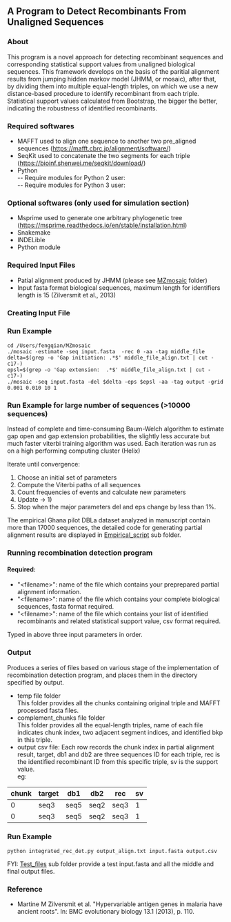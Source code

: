 A Program to Detect Recombinants From Unaligned Sequences
-----------------------

### About
This program is a novel approach for detecting recombinant sequences and corresponding statistical support values from unaligned biological sequences. This framework develops on the basis of the paritial alignment results from jumping hidden markov model (JHMM, or mosaic), after that, by dividing them into multiple equal-length triples, on which we use a new distance-based procedure to identify recombinant from each triple. Statistical support values calculated from Bootstrap, the bigger the better, indicating the robustness of identified recombinants.


### Required softwares
- MAFFT used to align one sequence to another two pre_aligned sequences (https://mafft.cbrc.jp/alignment/software/)
- SeqKit used to concatenate the two segments for each triple (https://bioinf.shenwei.me/seqkit/download/)
- Python  
-- Require modules for Python 2 user:  
-- Require modules for Python 3 user:

### Optional softwares (only used for simulation section)
- Msprime used to generate one arbitrary phylogenetic tree (https://msprime.readthedocs.io/en/stable/installation.html)
- Snakemake
- INDELible
- Python module  

### Required Input Files 
- Patial alignment produced by JHMM (please see [MZmosaic](https://github.com/qianfeng2/detREC_program/tree/master/MZmosaic) folder)
- Input fasta format biological sequences, maximum length for identifiers length is 15 (Zilversmit et al., 2013)

### Creating Input File

### Run Example 

```
cd /Users/fengqian/MZmosaic
./mosaic -estimate -seq input.fasta  -rec 0 -aa -tag middle_file
delta=$(grep -o 'Gap initiation: .*$' middle_file_align.txt | cut -c17-)
epsl=$(grep -o 'Gap extension:  .*$' middle_file_align.txt | cut -c17-)
./mosaic -seq input.fasta -del $delta -eps $epsl -aa -tag output -grid 0.001 0.010 10 1
```

### Run Example for large number of sequences (>10000 sequences)

Instead of complete and time-consuming Baum-Welch algorithm to estimate gap open and gap extension probabilities, the slightly less accurate but much faster viterbi training algorithm was used. Each iteration was run as on a high performing computing cluster (Helix)

Iterate until convergence:

1) Choose an initial set of parameters
2) Compute the Viterbi paths of all sequences
3) Count frequencies of events and calculate new parameters
4) Update -> 1) 
5) Stop when the major parameters del and eps change by less than 1%.

The empirical Ghana pilot DBLa dataset analyzed in manuscript contain more than 17000 sequences, the detailed code for generating partial alignment results are displayed in [Empirical_script](https://github.com/qianfeng2/detREC_program/tree/master/Empirical_script) sub folder.


### Running recombination detection program
#### Required:
- "\<filename\>": name of the file which contains your preprepared partial alignment information.
- "\<filename\>": name of the file which contains your complete biological sequences, fasta format required.
- "\<filename\>": name of the file which contains your list of identified recombinants and related statistical support value, csv format required.

Typed in above three input parameters in order.


### Output
Produces a series of files based on various stage of the implementation of recombination detection program, and places them in the directory specified by output.

- temp file folder  
This folder provides all the chunks containing original triple and MAFFT processed fasta files.
- complement_chunks file folder  
This folder provides all the equal-length triples, name of each file indicates chunk index, two adjacent segment indices, and identified bkp in this triple.
- output csv file:
Each row records the chunk index in partial alignment result, target, db1 and db2 are three sequences ID for each triple, rec is the identified recombinant ID from this specific triple, sv is the support value.  
eg:  

| chunk        | target  | db1  | db2  | rec  | sv  |
| ------------|------------|------------|------------|------------|------------|
|0 | seq3|seq5|seq2|seq3|1|
|0 | seq3|seq5|seq2|seq3|1|




### Run Example

```
python integrated_rec_det.py output_align.txt input.fasta output.csv
```
FYI: [Test_files](https://github.com/qianfeng2/detREC_program/tree/master/Test_files) sub folder provide a test input.fasta and all the middle and final output files.

### Reference
- Martine M Zilversmit et al. "Hypervariable antigen genes in malaria have ancient roots". In: BMC evolutionary biology 13.1 (2013), p. 110.

